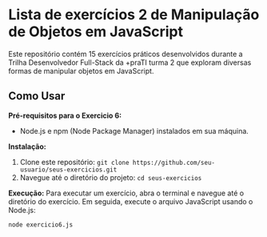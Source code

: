 # Lista de exercícios 2 de Manipulação de Objetos em JavaScript

Este repositório contém 15 exercícios práticos desenvolvidos durante a Trilha Desenvolvedor Full-Stack da +praTI turma 2 que exploram diversas formas de manipular objetos em JavaScript.
## Como Usar

**Pré-requisitos para o Exercicio 6:**
* Node.js e npm (Node Package Manager) instalados em sua máquina.

**Instalação:**
1. Clone este repositório: `git clone https://github.com/seu-usuario/seus-exercicios.git`
2. Navegue até o diretório do projeto: `cd seus-exercicios`

**Execução:**
Para executar um exercício, abra o terminal e navegue até o diretório do exercício. Em seguida, execute o arquivo JavaScript usando o Node.js:
```bash
node exercicio6.js